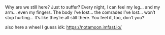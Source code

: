 Why are we still here? Just to suffer? Every night, I can feel my leg… and my arm… even my fingers. The body I’ve lost… the comrades I’ve lost… won’t stop hurting… It’s like they’re all still there. You feel it, too, don’t you?

also here a wheel I guess idk: https://notamoon.imfast.io/
